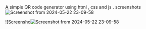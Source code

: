 
A simple QR code generator using html , css and js . 
screenshots
![Screenshot from 2024-05-22 23-09-58](https://github.com/mehedihassan0/HTML-CSS-JS-Web-Projects/assets/106251826/8647b447-2cab-478b-8265-6faa6cf08fa6)




![Screensho![Screenshot from 2024-05-22 23-09-58](https://github.com/mehedihassan0/HTML-CSS-JS-Web-Projects/assets/106251826/bcdca8bf-b0ef-4c05-b72d-4b6d52077090)




